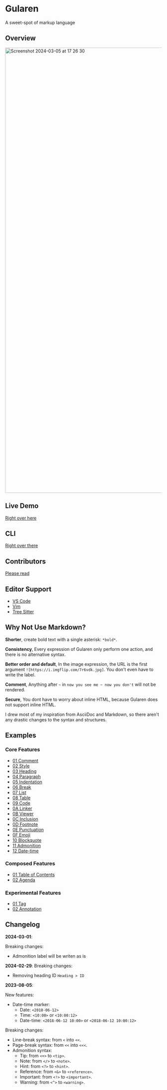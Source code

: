 # Gularen
A sweet-spot of markup language

## Overview
<img width="1426" alt="Screenshot 2024-03-05 at 17 26 30" src="https://github.com/noorwachid/gularen/assets/42460975/d90f21f9-12e0-4d91-ab1e-23e29d9911c8">

## Live Demo
[Right over here](https://noorwach.id/gularen/editor/)

## CLI
[Right over there](cli/readme.md)

## Contributors
[Please read](contributor.md)

## Editor Support
- [VS Code](https://marketplace.visualstudio.com/items?itemName=nwachid.gularen)
- [Vim](https://github.com/noorwachid/vim-gularen)
- [Tree Sitter](https://github.com/noorwachid/tree-sitter-gularen)

## Why Not Use Markdown?
**Shorter**, create bold text with a single asterisk: `*bold*`.

**Consistency**, Every expression of Gularen only perform one action, and there is no alternative syntax.

**Better order and default**, In the image expression, the URL is the first argument `![https://i.imgflip.com/7r6vdk.jpg]`. You don't even have to write the label.

**Comment**, Anything after `~` in `now you see me ~ now you don't` will not be rendered.

**Secure**, You dont have to worry about inline HTML, because Gularen does not support inline HTML.

I drew most of my inspiration from AsciiDoc and Markdown, so there aren't any drastic changes to the syntax and structures.

## Examples
### Core Features
- [01 Comment](example/core/01-comment.gr)
- [02 Style](example/core/02-style.gr)
- [03 Heading](example/core/03-heading.gr)
- [04 Paragraph](example/core/04-paragraph.gr)
- [05 Indentation](example/core/05-indentation.gr)
- [06 Break](example/core/06-break.gr)
- [07 List](example/core/07-list.gr)
- [08 Table](example/core/08-table.gr)
- [09 Code](example/core/09-code.gr)
- [0A Linker](example/core/0A-linker.gr)
- [0B Viewer](example/core/0B-viewer.gr)
- [0C Inclusion](example/core/0C-inclusion.gr)
- [0D Footnote](example/core/0D-footnote.gr)
- [0E Punctuation](example/core/0E-punctuation.gr)
- [0F Emoji](example/core/0F-emoji.gr)
- [10 Blockquote](example/core/10-blockquote.gr)
- [11 Admonition](example/core/11-admonition.gr)
- [12 Date-time](example/core/12-datetime.gr)

### Composed Features
- [01 Table of Contents](example/composed/01-toc.gr)
- [02 Agenda](example/composed/02-agenda.gr)

### Experimental Features
- [01 Tag](example/experimental/03-tag.gr)
- [02 Annotation](example/experimental/02-annotation.gr)

## Changelog
**2024-03-01**:

Breaking changes:
- Admonition label will be writen as is

**2024-02-29**:
Breaking changes:
- Removing heading ID `Heading > ID`

**2023-08-05**:

New features:
- Date-time marker:
    - Date: `<2018-06-12>`
    - Time: `<10:00>` or `<10:00:12>`
    - Date-time: `<2018-06-12 10:00>` or `<2018-06-12 10:00:12>`

Breaking changes:
- Line-break syntax: from `<` into `<<`.
- Page-break syntax: from `<<` into `<<<`.
- Admonition syntax:
    - Tip: from `<+>` to `<tip>`.
    - Note: from `</>` to `<note>`.
    - Hint: from `<?>` to `<hint>`.
    - Reference: from `<&>` to `<reference>`.
    - Important: from `<!>` to `<important>`.
    - Warning: from `<^>` to `<warning>`.



